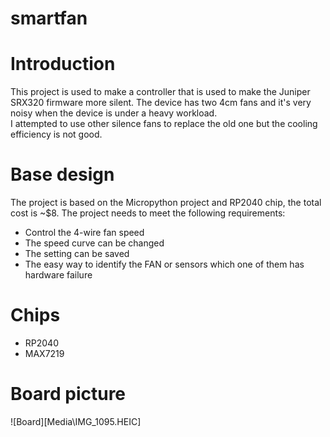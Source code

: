 # smartfan

# Introduction
This project is used to make a controller that is used to make the Juniper SRX320 firmware more silent. The device has two 4cm fans and it's very noisy when the device is under a heavy workload.</br>
I attempted to use other silence fans to replace the old one but the cooling efficiency is not good.

# Base design
The project is based on the Micropython project and RP2040 chip, the total cost is ~$8. The project needs to meet the following requirements:

- Control the 4-wire fan speed
- The speed curve can be changed
- The setting can be saved
- The easy way to identify the FAN or sensors which one of them has hardware failure

# Chips
- RP2040
- MAX7219

# Board picture
![Board][Media\IMG_1095.HEIC]
